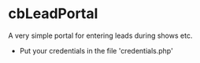 # cbLeadPortal
A very simple portal for entering leads during shows etc.

- Put your credentials in the file 'credentials.php'
